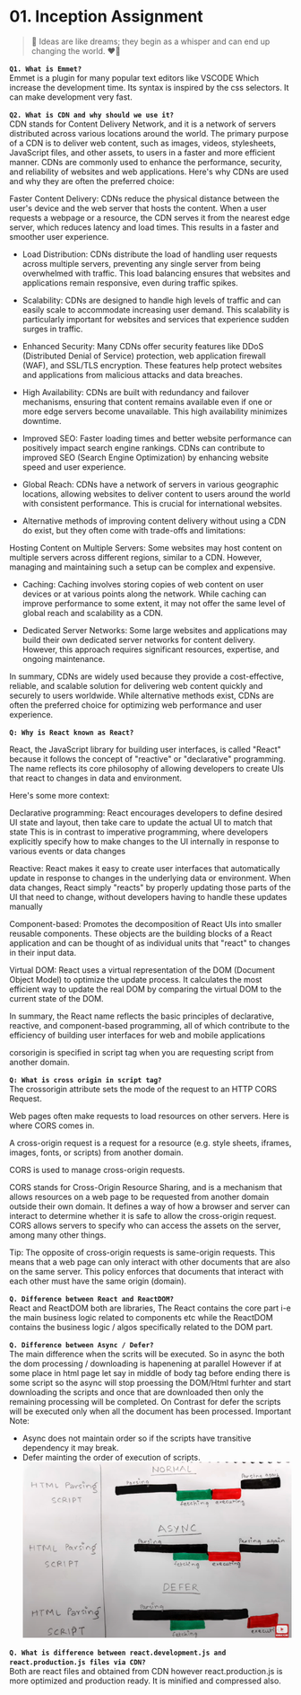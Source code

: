 # 01. Inception Assignment
> 🚀 Ideas are like dreams; they begin as a whisper and can end up changing the world. ❤️‍🔥

**`Q1. What is Emmet?`** <br />
Emmet is a plugin for many popular text editors like VSCODE Which increase the development time. Its syntax is inspired by the css selectors. It can make development very fast.

**`Q2. What is CDN and why should we use it?`** <br />
CDN stands for Content Delivery Network, and it is a network of servers distributed across various locations around the world. The primary purpose of a CDN is to deliver web content, such as images, videos, stylesheets, JavaScript files, and other assets, to users in a faster and more efficient manner. CDNs are commonly used to enhance the performance, security, and reliability of websites and web applications. Here's why CDNs are used and why they are often the preferred choice:

Faster Content Delivery: CDNs reduce the physical distance between the user's device and the web server that hosts the content. When a user requests a webpage or a resource, the CDN serves it from the nearest edge server, which reduces latency and load times. This results in a faster and smoother user experience.

* Load Distribution: CDNs distribute the load of handling user requests across multiple servers, preventing any single server from being overwhelmed with traffic. This load balancing ensures that websites and applications remain responsive, even during traffic spikes.

* Scalability: CDNs are designed to handle high levels of traffic and can easily scale to accommodate increasing user demand. This scalability is particularly important for websites and services that experience sudden surges in traffic.

* Enhanced Security: Many CDNs offer security features like DDoS (Distributed Denial of Service) protection, web application firewall (WAF), and SSL/TLS encryption. These features help protect websites and applications from malicious attacks and data breaches.

* High Availability: CDNs are built with redundancy and failover mechanisms, ensuring that content remains available even if one or more edge servers become unavailable. This high availability minimizes downtime.

* Improved SEO: Faster loading times and better website performance can positively impact search engine rankings. CDNs can contribute to improved SEO (Search Engine Optimization) by enhancing website speed and user experience.

* Global Reach: CDNs have a network of servers in various geographic locations, allowing websites to deliver content to users around the world with consistent performance. This is crucial for international websites.

* Alternative methods of improving content delivery without using a CDN do exist, but they often come with trade-offs and limitations:

Hosting Content on Multiple Servers: Some websites may host content on multiple servers across different regions, similar to a CDN. However, managing and maintaining such a setup can be complex and expensive.

* Caching: Caching involves storing copies of web content on user devices or at various points along the network. While caching can improve performance to some extent, it may not offer the same level of global reach and scalability as a CDN.

* Dedicated Server Networks: Some large websites and applications may build their own dedicated server networks for content delivery. However, this approach requires significant resources, expertise, and ongoing maintenance.

In summary, CDNs are widely used because they provide a cost-effective, reliable, and scalable solution for delivering web content quickly and securely to users worldwide. While alternative methods exist, CDNs are often the preferred choice for optimizing web performance and user experience.

**`Q: Why is React known as React?`** <br />

React, the JavaScript library for building user interfaces, is called "React" because it follows the concept of "reactive" or "declarative" programming. The name reflects its core philosophy of allowing developers to create UIs that react to changes in data and environment.

Here's some more context:

Declarative programming: React encourages developers to define desired UI state and layout, then take care to update the actual UI to match that state This is in contrast to imperative programming, where developers explicitly specify how to make changes to the UI internally in response to various events or data changes

Reactive: React makes it easy to create user interfaces that automatically update in response to changes in the underlying data or environment. When data changes, React simply "reacts" by properly updating those parts of the UI that need to change, without developers having to handle these updates manually

Component-based: Promotes the decomposition of React UIs into smaller reusable components. These objects are the building blocks of a React application and can be thought of as individual units that "react" to changes in their input data.

Virtual DOM: React uses a virtual representation of the DOM (Document Object Model) to optimize the update process. It calculates the most efficient way to update the real DOM by comparing the virtual DOM to the current state of the DOM.

In summary, the React name reflects the basic principles of declarative, reactive, and component-based programming, all of which contribute to the efficiency of building user interfaces for web and mobile applications

corsorigin is specified in script tag when you are requesting script from another domain.

**`Q: What is cross origin in script tag?`** <br />
The crossorigin attribute sets the mode of the request to an HTTP CORS Request.

Web pages often make requests to load resources on other servers. Here is where CORS comes in.

A cross-origin request is a request for a resource (e.g. style sheets, iframes, images, fonts, or scripts) from another domain.

CORS is used to manage cross-origin requests.

CORS stands for Cross-Origin Resource Sharing, and is a mechanism that allows resources on a web page to be requested from another domain outside their own domain. It defines a way of how a browser and server can interact to determine whether it is safe to allow the cross-origin request. CORS allows servers to specify who can access the assets on the server, among many other things.

Tip: The opposite of cross-origin requests is same-origin requests. This means that a web page can only interact with other documents that are also on the same server. This policy enforces that documents that interact with each other must have the same origin (domain).

**`Q. Difference between React and ReactDOM?`** <br />
React and ReactDOM both are libraries, The React contains the core part i-e the main business logic related to components etc while the ReactDOM contains the business logic / algos specifically related to the DOM part.

**`Q. Difference between Async / Defer?`** <br />
The main difference when the scrits will be executed. So in async the both the dom processing / downloading is hapenening at parallel However if at some place in html page let say in middle of body tag before ending there is some script so the async will stop proessing the DOM/Html furhter and start downloading the scripts and once that are downloaded then only the remaining processing will be completed.
On Contrast for defer the scripts will be executed only when all the document has been processed.
Important Note:
* Async does not maintain order so if the scripts have transitive dependency it may break.
* Defer mainting the order of execution of scripts.
![Async_Defer](https://raw.githubusercontent.com/Asad-360/namaste-react/master/01_Inception/Code/Async_Defer.PNG)

**`Q. What is difference between react.development.js and react.production.js files via CDN?`** <br />
Both are react files and obtained from CDN however react.production.js is more optimized and production ready. It is minified and compressed also.
